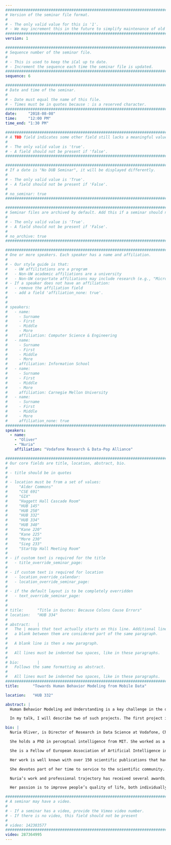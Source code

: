 ```yaml
---
################################################################################
# Version of the seminar file format.
#
# - The only valid value for this is '1'.
# - We may increment this in the future to simplify maintenance of old seminars.
################################################################################
version: 1

################################################################################
# Sequence number of the seminar file.
#
# - This is used to keep the iCal up to date.
# - Increment the sequence each time the seminar file is updated.
################################################################################
sequence: 6

################################################################################
# Date and time of the seminar.
#
# - Date must equal the name of this file.
# - Times must be in quotes because : is a reserved character.
################################################################################
date:     "2018-08-08"
time:     "12:00 PM"
time_end: "1:30 PM"

################################################################################
# A TBD field indicates some other field still lacks a meaningful value.
#
# - The only valid value is 'true'.
# - A field should not be present if 'false'.
################################################################################

################################################################################
# If a date is "No DUB Seminar", it will be displayed differently.
#
# - The only valid value is 'True'.
# - A field should not be present if 'False'.
#
# no_seminar: true
################################################################################

################################################################################
# Seminar files are archived by default. Add this if a seminar should not be.
#
# - The only valid value is 'True'.
# - A field should not be present if 'False'.
#
# no_archive: true
################################################################################

################################################################################
# One or more speakers. Each speaker has a name and affiliation.
#
# - Our style guide is that:
#   - UW affilitations are a program
#   - Non-UW academic affiliations are a university
#   - Non-UW corportate affiliations may include research (e.g., "Microsoft Research")
# - If a speaker does not have an affiliation:
#   - remove the affiliation field
#   - add a field 'affiliation_none: true'.
#
#
# speakers:
#   - name: 
#     - Surname
#     - First
#     - Middle
#     - More
#     affiliation: Computer Science & Engineering 
#   - name: 
#     - Surname
#     - First
#     - Middle
#     - More
#     affiliation: Information School 
#   - name: 
#     - Surname
#     - First
#     - Middle
#     - More
#     affiliation: Carnegie Mellon University 
#   - name:
#     - Surname
#     - First
#     - Middle
#     - More
#     affiliation_none: true
################################################################################
speakers:
  - name:
    - "Oliver"
    - "Nuria"
    affiliation: "Vodafone Research & Data-Pop Alliance"

################################################################################
# Our core fields are title, location, abstract, bio.
#
# - title should be in quotes
#
# - location must be from a set of values:
#     "Alder Commons"
#     "CSE 691"
#     "GIX"
#     "Haggett Hall Cascade Room"
#     "HUB 145"
#     "HUB 250"
#     "HUB 332"
#     "HUB 334"
#     "HUB 340"
#     "Kane 220"
#     "Kane 225"
#     "More 230"
#     "Sieg 233"
#     "StartUp Hall Meeting Room"
#
# - if custom text is required for the title
#   - title_override_seminar_page:
#
# - if custom text is required for location
#   - location_override_calendar:
#   - location_override_seminar_page:
#
# - if the default layout is to be completely overridden
#   - text_override_seminar_page:
#
#
# title:      "Title in Quotes: Because Colons Cause Errors"
# location:   "HUB 334"
#
# abstract:   |
#   The | means that text actually starts on this line. Additional lines without
#   a blank between them are considered part of the same paragraph.
#
#   A blank line is then a new paragraph.
#
#   All lines must be indented two spaces, like in these paragraphs.
#
# bio:        |
#   Follows the same formatting as abstract.
#
#   All lines must be indented two spaces, like in these paragraphs.
################################################################################
title:      "Towards Human Behavior Modeling from Mobile Data"

location:   "HUB 332"

abstract: |
  Human Behavior Modeling and Understanding is a key challenge in the development of intelligent systems and a great asset to help us make better decisions.  Over the course of the past 22 years, I have worked on building automatic data-driven machine-learning based models of human behaviors for a variety of applications, including smart rooms, smart cars, smart offices, smart mobile phones and smart cities.

  In my talk, I will describe two of such projects. The first project is a smartphone app to automatically detect boredom. This project was received the best paper award at Ubicomp 2015. The second project focuses on automatically detecting crime hotspots in a city through mobile data.

bio: |
  Nuria Oliver, is Director of Research in Data Science at Vodafone, Chief Data Scientist at Data-Pop Alliance and Chief Scientific Advisor at the Vodafone Institute.  She has over 20 years of research experience in the areas of human behavior modeling and prediction from data and human-computer interaction.

  She holds a PhD in perceptual intelligence from MIT. She worked as a researcher at Microsoft Research, as the first female Scientific Director at Telefonica R&D and the first Chief Data Scientist at Data-Pop Alliance and Director of Research in Data Science at Vodafone. In addition, she is Chief Scientific Advisor to the Vodafone Institute. 

  She is a Fellow of European Association of Artificial Intelligence in 2016, the IEEE and the ACM, and a member of the Spanish Royal Academy of Engineering.

  Her work is well known with over 150 scientific publications that have received more than 14600 citations and a ten best paper award nominations and awards. She is named inventor of 40 filed patents and she is a regular keynote speaker at international conferences. She is an advisor to several computer science departments in Spain, UK and Portugal. She is also an advisor to the Spanish Government on the strategic research plan and on Artificial Intelligence and Big Data.

  She devotes part of her time to service to the scientific community. She has held/will hold a co-chair role of 16 ACM/IEEE international conferences and is a member of the program committee of the top international conferences in her field.

  Nuria’s work and professional trajectory has received several awards, including the MIT TR100 (today TR35) Young Innovator Award (2004), the Rising Talent award by the Women’s Forum for the Economy and Society (2009), the European Digital Woman of the Year award (2016) and the Spanish National Computer Science Angela Robles Award (2016). She has been named one of the top 11 Artificial Intelligence influencers worldwide by Pioneering Minds (2017), one of Spanish wonderful minds in technology by EL PAIS newspaper (2017), “an outstanding female director in technology” (El PAIS, 2012), one of “100 leaders for the future” (Capital, 2009) and one of the “40 youngsters who will mark the next millennium” (El PAIS, 1999).

  Her passion is to improve people’s quality of life, both individually and collectively, through technology. She is also passionate about scientific outreach. Hence, she regularly collaborates with the media (press, radio, TV) and gives non-technical talks about science and technology to broad audiences, and particularly to teenagers, with a special interest on girls.

################################################################################
# A seminar may have a video.
#
# - If a seminar has a video, provide the Vimeo video number.
# - If there is no video, this field should not be present
#
# video: 142303577
################################################################################
video: 287364995
---
```

